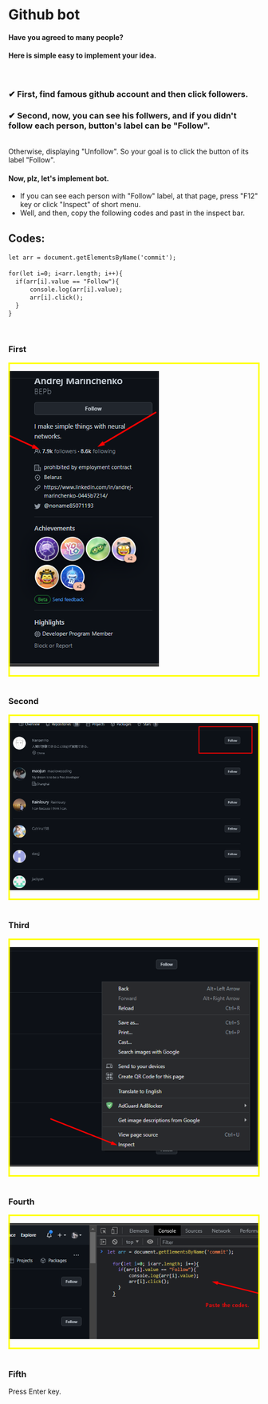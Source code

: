 ### <h1>Github bot</h1>

#### Have you agreed to many people?
#### Here is simple easy to implement your idea.
<br/>

### ✔ First, find famous github account and then click followers.
### ✔ Second, now, you can see his follwers, and if you didn't follow each person, button's label can be "Follow".

<br/> 
Otherwise, displaying "Unfollow".
So your goal is to click the button of its label "Follow".

#### Now, plz, let's implement bot.
- If you can see each person with "Follow" label, at that page, press "F12" key or click "Inspect" of short menu.
- Well, and then, copy the following codes and past in the inspect bar.

## Codes:
  ```
  let arr = document.getElementsByName('commit');
  
  for(let i=0; i<arr.length; i++){
	if(arr[i].value == "Follow"){
		console.log(arr[i].value);
		arr[i].click();
	}
  }
  ```
  
  <br/>

  ### First
  <div style="border: 3px solid yellow">

  ![](./assets/Screenshot_2.png)

  </div>
  <br/>

  ### Second
  <div style="border: 3px solid yellow">

  ![](./assets/Screenshot_3.png)

  </div>
  <br/>

  ### Third
  <div style="border: 3px solid yellow">
  
  ![](./assets/Screenshot_4.png)

  </div>
  <br/>

  ### Fourth
  <div style="border: 3px solid yellow">

  ![](./assets/Screenshot_5.png)

  </div>
  <br/>

  ### Fifth
   Press Enter key.